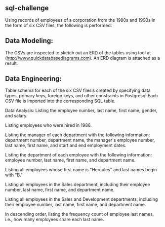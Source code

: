 ## sql-challenge
Using records of employees of a corporation from the 1980s and 1990s in the form of six CSV files, the following is performed:

## Data Modeling:
The CSVs are inspected to sketch out an ERD of the tables using tool at (http://www.quickdatabasediagrams.com). An ERD diagram is attached as a result.

## Data Engineering: 
Table schema for each of the six CSV filesis created by specifying data types, primary keys, foreign keys, and other constraints in Postgresql.Each CSV file is imported into the corresponding SQL table.

Data Analysis: Listing the employee number, last name, first name, gender, and salary.

Listing employees who were hired in 1986.

Listing the manager of each department with the following information: department number, department name, the manager's employee number, last name, first name, and start and end employment dates.

Listing the department of each employee with the following information: employee number, last name, first name, and department name.

Listing all employees whose first name is "Hercules" and last names begin with "B."

Listing all employees in the Sales department, including their employee number, last name, first name, and department name.

Listing all employees in the Sales and Development departments, including their employee number, last name, first name, and department name.

In descending order, listing the frequency count of employee last names, i.e., how many employees share each last name.

